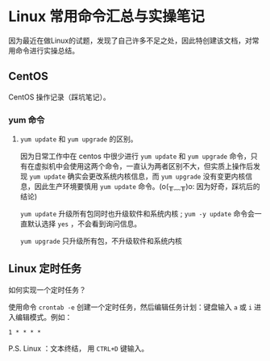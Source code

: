 # Linux 常用命令汇总与实操笔记 #
因为最近在做Linux的试题，发现了自己许多不足之处，因此特创建该文档，对常用命令进行实操总结。

## CentOS ##
CentOS 操作记录（踩坑笔记）。

### yum 命令 ###
1. `yum update` 和 `yum upgrade` 的区别。
	
	因为日常工作中在 centos 中很少进行 `yum update` 和 `yum upgrade` 命令，只有在虚拟机中会使用这两个命令，一直认为两者区别不大，但实质上操作后发现 `yum update` 确实会更改系统内核信息，而 `yum upgrade` 没有变更内核信息，因此生产环境要慎用 `yum update` 命令。(o(╥﹏╥)o: 因为好奇，踩坑后的结论)

	`yum update` 升级所有包同时也升级软件和系统内核 ; `yum -y update` 命令会一直默认选择 `yes` ，不会看到询问信息。
	
	`yum upgrade` 只升级所有包，不升级软件和系统内核




## Linux 定时任务 ##
如何实现一个定时任务？

使用命令 `crontab -e` 创建一个定时任务，然后编辑任务计划：键盘输入 `a` 或 `i` 进入编辑模式。例如：

	1 * * * * 




P.S. Linux  <EOT>：文本终结， 用 `CTRL+D` 键输入。
